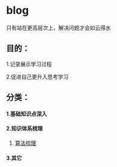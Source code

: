 # blog
只有站在更高层次上，解决问题才会如云得水

## 目的：

1.记录展示学习过程

2.促进自己更升入思考学习

## 分类：

#### 1.基础知识点深入

#### 2.知识体系梳理

1. [算法梳理](https://github.com/youzaiyouzai666/blog/blob/master/%E7%9F%A5%E8%AF%86%E4%BD%93%E7%B3%BB%E6%A2%B3%E7%90%86/%E7%AE%97%E6%B3%95%E6%A2%B3%E7%90%86.md)

#### 3.其它

